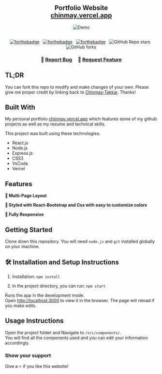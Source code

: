 <h2 align="center">
  Portfolio Website<br/>
  <a href="https://chinmay.vercel.app/" target="_blank">chinmay.vercel.app</a>
</h2>
<div align="center">
  <img alt="Demo" src="../../../Assets/Projects/Mockup.png" />
</div>

<br/>

<center>

[![forthebadge](https://forthebadge.com/images/badges/built-with-love.svg)](https://forthebadge.com) &nbsp;
[![forthebadge](https://forthebadge.com/images/badges/made-with-javascript.svg)](https://forthebadge.com) &nbsp;
[![forthebadge](https://forthebadge.com/images/badges/open-source.svg)](https://forthebadge.com) &nbsp;
![GitHub Repo stars](https://img.shields.io/github/stars/Chinmay-Takkar/Portfolio?color=red&logo=github&style=for-the-badge) &nbsp;
![GitHub forks](https://img.shields.io/github/forks/Chinmay-Takkar/Portfolio?color=red&logo=github&style=for-the-badge)

</center>

<h3 align="center">
    🔹
    <a href="https://github.com/Chinmay-Takkar/Portfolio/issues">Report Bug</a> &nbsp; &nbsp;
    🔹
    <a href="https://github.com/Chinmay-Takkar/Portfolio/issues">Request Feature</a>
</h3>

## TL;DR

You can fork this repo to modify and make changes of your own. Please give me proper credit by linking back to [Chinmay-Takkar](https://github.com/Chinmay-Takkar/Portfolio). Thanks!

## Built With

My personal portfolio <a href="https://chinmay.vercel.app/" target="_blank">chinmay.vercel.app</a> which features some of my github projects as well as my resume and technical skills.<br/>

This project was built using these technologies.

- React.js
- Node.js
- Express.js
- CSS3
- VsCode
- Vercel

## Features

**📖 Multi-Page Layout**

**🎨 Styled with React-Bootstrap and Css with easy to customize colors**

**📱 Fully Responsive**

## Getting Started

Clone down this repository. You will need `node.js` and `git` installed globally on your machine.

## 🛠 Installation and Setup Instructions

1. Installation: `npm install`

2. In the project directory, you can run: `npm start`

Runs the app in the development mode.\
Open [http://localhost:3000](http://localhost:3000) to view it in the browser.
The page will reload if you make edits.

## Usage Instructions

Open the project folder and Navigate to `/src/components/`. <br/>
You will find all the components used and you can edit your information accordingly.

### Show your support

Give a ⭐ if you like this website!


